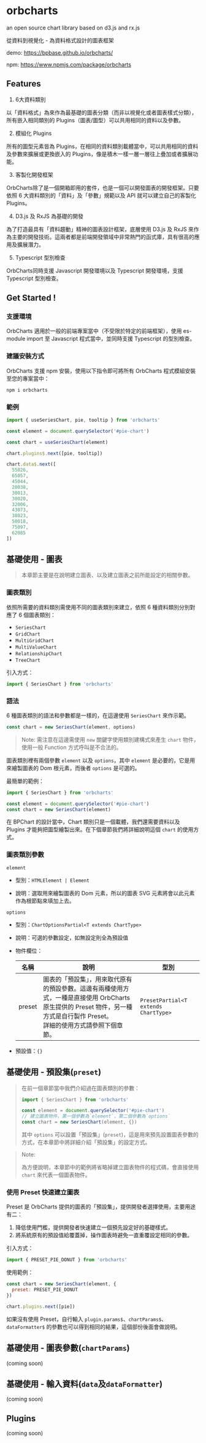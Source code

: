 # orbcharts

an open source chart library based on d3.js and rx.js

從資料到視覺化 - 為資料格式設計的圖表框架

demo: https://bpbase.github.io/orbcharts/

npm: https://www.npmjs.com/package/orbcharts

## Features

1. 6大資料類別

以「資料格式」為來作為最基礎的圖表分類（而非以視覺化或者圖表樣式分類），所有嵌入相同類別的 Plugins（圖表/圖型）可以共用相同的資料以及參數。

2. 模組化 Plugins

所有的圖型元素皆為 Plugins，在相同的資料類別載體當中，可以共用相同的資料及參數來擴展或更換嵌入的 Plugins，像是積木一樣一層一層往上疊加或者擴展功能。

3. 客製化開發框架

OrbCharts除了是一個開箱即用的套件，也是一個可以開發圖表的開發框架。只要依照 6 大資料類別的「資料」及「參數」規範以及 API 就可以建立自己的客製化 Plugins。

4. D3.js 及 RxJS 為基礎的開發

為了打造最具有「資料趨動」精神的圖表設計框架，底層使用 D3.js 及 RxJS 來作為主要的開發技術。這兩者都是前端開發領域中非常熱門的函式庫，具有很高的應用及擴展潛力。

5. Typescript 型別檢查

OrbCharts同時支援 Javascript 開發環境以及 Typescript 開發環境，支援 Typescript 型別檢查。

## Get Started !

### 支援環境

OrbCharts 適用於一般的前端專案當中（不受限於特定的前端框架），使用 es-module import 至 Javascript 程式當中，並同時支援 Typescript 的型別檢查。 


### 建議安裝方式

OrbCharts 支援 npm 安裝，使用以下指令即可將所有 OrbCharts 程式模組安裝至您的專案當中：

```sh
npm i orbcharts
```

### 範例

```js
import { useSeriesChart, pie, tooltip } from 'orbcharts'

const element = document.querySelector('#pie-chart')

const chart = useSeriesChart(element)

chart.plugins$.next([pie, tooltip])

chart.data$.next([
  55026,
  65057,
  45044,
  20038,
  30013,
  30020,
  32006,
  43073,
  38023,
  50018,
  75097,
  62085
])

```

## 基礎使用 - 圖表

> 本章節主要是在說明建立圖表、以及建立圖表之前所能設定的相關參數。

### 圖表類別

依照所需要的資料類別需使用不同的圖表類別來建立，依照 6 種資料類別分別對應了 6 個圖表類別：

* `SeriesChart`
* `GridChart`
* `MultiGridChart`
* `MultiValueChart`
* `RelationshipChart`
* `TreeChart`


引入方式：

```js
import { SeriesChart } from 'orbcharts'
```


### 語法

6 種圖表類別的語法和參數都是一樣的，在這邊使用 `SeriesChart` 來作示範。

```js
const chart = new SeriesChart(element, options)
```

> Note: 需注意在這邊需使用 `new` 關鍵字使用類別建構式來產生 `chart` 物件，使用一般 Function 方式呼叫是不合法的。



圖表類別裡有兩個參數 `element` 以及 `options`，其中 `element` 是必要的，它是用來繪製圖表的 Dom 根元素，而後者 `options` 是可選的。

最簡單的範例：

```js
import { SeriesChart } from 'orbcharts'

const element = document.querySelector('#pie-chart')
const chart = new SeriesChart(element)
```



在 BPChart 的設計當中，Chart 類別只是一個載體，我們還需要資料以及 Plugins 才能夠把圖型繪製出來。在下個章節我們將詳細說明這個 `chart` 的使用方式。



### 圖表類別參數

`element`

* 型別：`HTMLElement | Element`

* 說明：選取用來繪製圖表的 Dom 元素，所以的圖表 SVG 元素將會以此元素作為根節點來填加上去。




`options`

* 型別：`ChartOptionsPartial<T extends ChartType>`

* 說明：可選的參數設定，如無設定則全為預設值

* 物件欄位：

  | 名稱   | 說明                                                         | 型別                                 |
  | ------ | ------------------------------------------------------------ | ------------------------------------ |
  | preset | 圖表的「預設集」，用來取代原有的預設參數。這邊有兩種使用方式，一種是直接使用 OrbCharts 原生提供的 Preset 物件，另一種方式是自行製作 Preset。<br />詳細的使用方式請參照下個章節。 | `PresetPartial<T extends ChartType>` |

* 預設值：`{}`



## 基礎使用 - 預設集(`preset`)

> 在前一個章節當中我們介紹過在圖表類別的參數：
>
> ```js
> import { SeriesChart } from 'orbcharts'
> 
> const element = document.querySelector('#pie-chart')
> // 建立圖表物件，第一個參數為`element`，第二個參數為`options`
> const chart = new SeriesChart(element, {})
> ```
>
> 其中 `options` 可以設置「預設集」(`preset`)，這是用來預先設置圖表參數的方式，在本章節中將詳細介紹「預設集」的設定方式。



> Note:
> 
> 為方便說明，本章節中的範例將省略掉建立圖表物件的程式碼，會直接使用 `chart` 來代表一個圖表物件。


### 使用 Preset 快速建立圖表

Preset 是 OrbCharts 提供的圖表的「預設集」，提供開發者選擇使用，主要用途有二：

1. 降低使用門檻，提供開發者快速建立一個預先設定好的基礎樣式。
2. 將系統原有的預設值給覆蓋掉，操作圖表時避免一直重覆設定相同的參數。


引入方式：

```js
import { PRESET_PIE_DONUT } from 'orbcharts'
```



使用範例：

```js
const chart = new SeriesChart(element, {
  preset: PRESET_PIE_DONUT
})

chart.plugins.next([pie])
```

如果沒有使用 Preset，自行輸入 `plugin.params$`、`chartParams$`、`dataFormatter$` 的參數也可以得到相同的結果，這個部份後面會做說明。


## 基礎使用 - 圖表參數(`chartParams`)

(coming soon)

## 基礎使用 - 輸入資料(`data`及`dataFormatter`)

(coming soon)

## Plugins

(coming soon)

